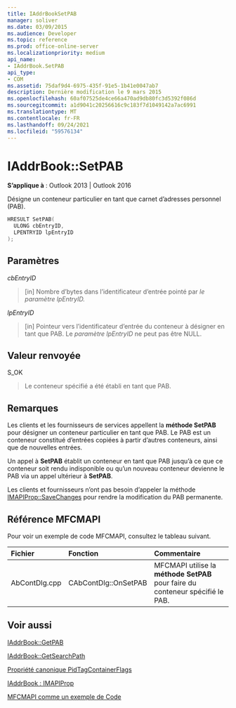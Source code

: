 ```yaml
---
title: IAddrBookSetPAB
manager: soliver
ms.date: 03/09/2015
ms.audience: Developer
ms.topic: reference
ms.prod: office-online-server
ms.localizationpriority: medium
api_name:
- IAddrBook.SetPAB
api_type:
- COM
ms.assetid: 75daf9d4-6975-435f-91e5-1b41e0047ab7
description: Dernière modification le 9 mars 2015
ms.openlocfilehash: 60af07525de4ce66a470ad9db80fc3d5392f086d
ms.sourcegitcommit: a1d9041c20256616c9c183f7d1049142a7ac6991
ms.translationtype: MT
ms.contentlocale: fr-FR
ms.lasthandoff: 09/24/2021
ms.locfileid: "59576134"
---
```

# <a name="iaddrbooksetpab"></a>IAddrBook::SetPAB

  
  
**S’applique à** : Outlook 2013 | Outlook 2016 
  
Désigne un conteneur particulier en tant que carnet d’adresses personnel (PAB).
  
```cpp
HRESULT SetPAB(
  ULONG cbEntryID,
  LPENTRYID lpEntryID
);
```

## <a name="parameters"></a>Paramètres

 _cbEntryID_
  
> [in] Nombre d’bytes dans l’identificateur d’entrée pointé par _le paramètre lpEntryID._ 
    
 _lpEntryID_
  
> [in] Pointeur vers l’identificateur d’entrée du conteneur à désigner en tant que PAB. Le  _paramètre lpEntryID_ ne peut pas être NULL. 
    
## <a name="return-value"></a>Valeur renvoyée

S_OK 
  
> Le conteneur spécifié a été établi en tant que PAB.
    
## <a name="remarks"></a>Remarques

Les clients et les fournisseurs de services appellent la **méthode SetPAB** pour désigner un conteneur particulier en tant que PAB. Le PAB est un conteneur constitué d’entrées copiées à partir d’autres conteneurs, ainsi que de nouvelles entrées. 
  
Un appel à **SetPAB** établit un conteneur en tant que PAB jusqu’à ce que ce conteneur soit rendu indisponible ou qu’un nouveau conteneur devienne le PAB via un appel ultérieur à **SetPAB**. 
  
Les clients et fournisseurs n’ont pas besoin d’appeler la méthode [IMAPIProp::SaveChanges](imapiprop-savechanges.md) pour rendre la modification du PAB permanente. 
  
## <a name="mfcmapi-reference"></a>Référence MFCMAPI

Pour voir un exemple de code MFCMAPI, consultez le tableau suivant.
  
|**Fichier**|**Fonction**|**Commentaire**|
|:-----|:-----|:-----|
|AbContDlg.cpp  <br/> |CAbContDlg::OnSetPAB  <br/> |MFCMAPI utilise la **méthode SetPAB** pour faire du conteneur spécifié le PAB.  <br/> |
   
## <a name="see-also"></a>Voir aussi



[IAddrBook::GetPAB](iaddrbook-getpab.md)
  
[IAddrBook::GetSearchPath](iaddrbook-getsearchpath.md)
  
[Propriété canonique PidTagContainerFlags](pidtagcontainerflags-canonical-property.md)
  
[IAddrBook : IMAPIProp](iaddrbookimapiprop.md)


[MFCMAPI comme un exemple de Code](mfcmapi-as-a-code-sample.md)


